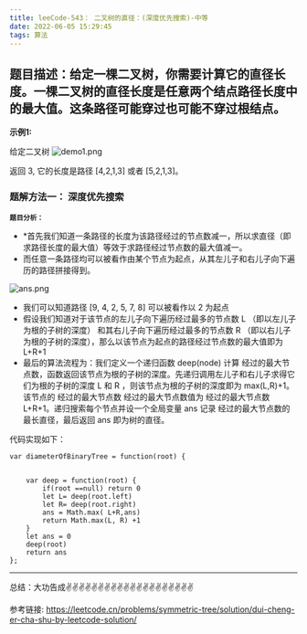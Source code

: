 ```yaml
---
title: leeCode-543： 二叉树的直径：(深度优先搜索)-中等
date: 2022-06-05 15:29:45
tags: 算法
---
```

<meta name="referrer" content="no-referrer"/>

## 题目描述：给定一棵二叉树，你需要计算它的直径长度。一棵二叉树的直径长度是任意两个结点路径长度中的最大值。这条路径可能穿过也可能不穿过根结点。

**示例1:**


给定二叉树
![demo1.png](https://upload-images.jianshu.io/upload_images/11846892-4305e8412de2a7d3.png?imageMogr2/auto-orient/strip%7CimageView2/2/w/1240)

返回 3, 它的长度是路径 [4,2,1,3] 或者 [5,2,1,3]。


### 题解方法一： 深度优先搜索

**`题目分析：`**
* *首先我们知道一条路径的长度为该路径经过的节点数减一，所以求直径（即求路径长度的最大值）等效于求路径经过节点数的最大值减一。
* 而任意一条路径均可以被看作由某个节点为起点，从其左儿子和右儿子向下遍历的路径拼接得到。

![ans.png](https://upload-images.jianshu.io/upload_images/11846892-175c74a1866db942.png?imageMogr2/auto-orient/strip%7CimageView2/2/w/1240)

* 我们可以知道路径 [9, 4, 2, 5, 7, 8] 可以被看作以 2 为起点
* 假设我们知道对于该节点的左儿子向下遍历经过最多的节点数 L （即以左儿子为根的子树的深度） 和其右儿子向下遍历经过最多的节点数 R （即以右儿子为根的子树的深度），那么以该节点为起点的路径经过节点数的最大值即为 L+R+1
* 最后的算法流程为：我们定义一个递归函数 deep(node) 计算 经过的最大节点数，函数返回该节点为根的子树的深度。先递归调用左儿子和右儿子求得它们为根的子树的深度 L 和 R ，则该节点为根的子树的深度即为 max(L,R)+1。该节点的  经过的最大节点数  经过的最大节点数值为 经过的最大节点数L+R+1。递归搜索每个节点并设一个全局变量 ans 记录 经过的最大节点数的最长直径，最后返回 ans 即为树的直径。

代码实现如下：
```
var diameterOfBinaryTree = function(root) {
    
    
    var deep = function(root) {
        if(root ==null) return 0 
        let L= deep(root.left)
        let R= deep(root.right)
        ans = Math.max( L+R,ans)
        return Math.max(L, R) +1
    }
    let ans = 0
    deep(root)
    return ans 
};

```


 ---
总结：大功告成✌️✌️✌️✌️✌️✌️✌️✌️✌️✌️✌️✌️✌️✌️✌️✌️✌️✌️✌️✌️

参考链接:
https://leetcode.cn/problems/symmetric-tree/solution/dui-cheng-er-cha-shu-by-leetcode-solution/


